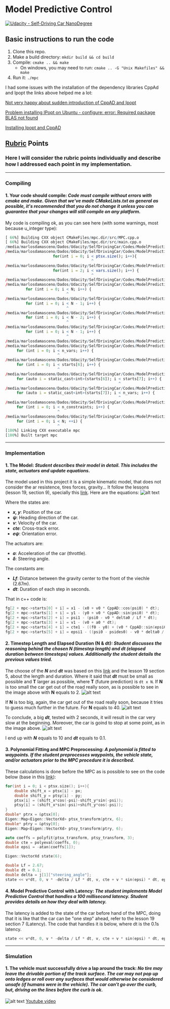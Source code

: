 # Model Predictive Control
[![Udacity - Self-Driving Car NanoDegree](https://s3.amazonaws.com/udacity-sdc/github/shield-carnd.svg)](http://www.udacity.com/drive)


[//]: # (Image References)
[image1]: ./images/image001.png
[image2]: ./images/image002.png
[image3]: ./images/image003.png
[image4]: ./images/image004.png
[image5]: ./images/final.gif

## Basic instructions to run the code
1. Clone this repo.
2. Make a build directory: `mkdir build && cd build`
3. Compile: `cmake .. && make`
   * On windows, you may need to run: `cmake .. -G "Unix Makefiles" && make`
4. Run it: `./mpc `

I had some issues with the installation of the dependency libraries CppAd and Ipopt the links above helped me a lot:

[Not very happy about sudden introduction of CppAD and Ipopt](https://discussions.udacity.com/t/not-very-happy-about-sudden-introduction-of-cppad-and-ipopt/309794/23)

[Problem installing IPopt on Ubuntu - configure: error: Required package BLAS not found](https://discussions.udacity.com/t/problem-installing-ipopt-on-ubuntu-configure-error-required-package-blas-not-found/473646)

[Installing Ipopt and CppAD](https://github.com/udacity/CarND-MPC-Project/blob/master/install_Ipopt_CppAD.md)


## [Rubric](https://review.udacity.com/#!/rubrics/896/view) Points
### Here I will consider the rubric points individually and describe how I addressed each point in my implementation.
---

### Compiling

#### 1. Your code should compile: *Code must compile without errors with cmake and make. Given that we've made CMakeLists.txt as general as possible, it's recommended that you do not change it unless you can guarantee that your changes will still compile on any platform.*
My code is compiling ok, as you can see here (with some warnings, most because u_integer type):


```r
[ 66%] Building CXX object CMakeFiles/mpc.dir/src/MPC.cpp.o
[ 66%] Building CXX object CMakeFiles/mpc.dir/src/main.cpp.o
/media/marlosdamasceno/Dados/Udacity/SelfDrivingCar/Codes/ModelPredictiveControl/src/main.cpp: In lambda function:
/media/marlosdamasceno/Dados/Udacity/SelfDrivingCar/Codes/ModelPredictiveControl/src/main.cpp:100:38: warning: comparison between signed and unsigned integer expressions [-Wsign-compare]
                     for(int i = 0; i < ptsx.size(); i++){
                                      ^
/media/marlosdamasceno/Dados/Udacity/SelfDrivingCar/Codes/ModelPredictiveControl/src/main.cpp:136:38: warning: comparison between signed and unsigned integer expressions [-Wsign-compare]
                     for(int i = 2; i < vars.size(); i++) {
                                      ^
/media/marlosdamasceno/Dados/Udacity/SelfDrivingCar/Codes/ModelPredictiveControl/src/MPC.cpp: In member function ‘void FG_eval::operator()(FG_eval::ADvector&, const ADvector&)’:
/media/marlosdamasceno/Dados/Udacity/SelfDrivingCar/Codes/ModelPredictiveControl/src/MPC.cpp:40:27: warning: comparison between signed and unsigned integer expressions [-Wsign-compare]
         for (int i = 0; i < N; i++) {
                           ^
/media/marlosdamasceno/Dados/Udacity/SelfDrivingCar/Codes/ModelPredictiveControl/src/MPC.cpp:45:27: warning: comparison between signed and unsigned integer expressions [-Wsign-compare]
         for (int i = 0; i < N - 1; i++) {
                           ^
/media/marlosdamasceno/Dados/Udacity/SelfDrivingCar/Codes/ModelPredictiveControl/src/MPC.cpp:49:27: warning: comparison between signed and unsigned integer expressions [-Wsign-compare]
         for (int i = 0; i < N - 2; i++) {
                           ^
/media/marlosdamasceno/Dados/Udacity/SelfDrivingCar/Codes/ModelPredictiveControl/src/MPC.cpp:56:27: warning: comparison between signed and unsigned integer expressions [-Wsign-compare]
         for (int i = 0; i < N - 1; i++) {
                           ^
/media/marlosdamasceno/Dados/Udacity/SelfDrivingCar/Codes/ModelPredictiveControl/src/MPC.cpp: In member function ‘std::vector<double> MPC::Solve(Eigen::VectorXd, Eigen::VectorXd)’:
/media/marlosdamasceno/Dados/Udacity/SelfDrivingCar/Codes/ModelPredictiveControl/src/MPC.cpp:119:23: warning: comparison between signed and unsigned integer expressions [-Wsign-compare]
     for (int i = 0; i < n_vars; i++) {
                       ^
/media/marlosdamasceno/Dados/Udacity/SelfDrivingCar/Codes/ModelPredictiveControl/src/MPC.cpp:125:23: warning: comparison between signed and unsigned integer expressions [-Wsign-compare]
     for (int i = 0; i < starts[6]; i++) {
                       ^
/media/marlosdamasceno/Dados/Udacity/SelfDrivingCar/Codes/ModelPredictiveControl/src/MPC.cpp:129:50: warning: comparison between signed and unsigned integer expressions [-Wsign-compare]
     for (auto i = static_cast<int>(starts[6]); i < starts[7]; i++) {
                                                  ^
/media/marlosdamasceno/Dados/Udacity/SelfDrivingCar/Codes/ModelPredictiveControl/src/MPC.cpp:133:50: warning: comparison between signed and unsigned integer expressions [-Wsign-compare]
     for (auto i = static_cast<int>(starts[7]); i < n_vars; i++) {
                                                  ^
/media/marlosdamasceno/Dados/Udacity/SelfDrivingCar/Codes/ModelPredictiveControl/src/MPC.cpp:141:23: warning: comparison between signed and unsigned integer expressions [-Wsign-compare]
     for (int i = 0; i < n_constraints; i++) {
                       ^
/media/marlosdamasceno/Dados/Udacity/SelfDrivingCar/Codes/ModelPredictiveControl/src/MPC.cpp:185:23: warning: comparison between signed and unsigned integer expressions [-Wsign-compare]
     for (int i = 0; i < N; ++i) {
                       ^
[100%] Linking CXX executable mpc
[100%] Built target mpc
```
___


### Implementation

#### 1. The Model: *Student describes their model in detail. This includes the state, actuators and update equations.*
The model used in this project it is a simple kinematic model, that does not consider the ar resistence, tires forces, gravity...
It follow the lessons (lesson 19, section 9), specially this [link](https://youtu.be/bOQuhpz3YfU).
Here are the equations:
![alt text][image1]

Where the states are:
* **_x, y_**:  Position of the car.
* **_ψ_**: Heading direction of the car.
* **_v_**: Velocity of the car.
* **_cte_**: Cross-track error.
* **_eψ_**: Orientation error.

The actuators are:
* **_a_**: Acceleration of the car (throttle).
* **_δ_**: Steering angle.

The constants are:
* **_Lf_**: Distance between the gravity center to the front of the viechle (2.67m).
* **_dt_**: Duration of each step in seconds.


That in c++ code is:
```cpp
fg[2 + mpc->starts[0] + i] = x1 - (x0 + v0 * CppAD::cos(psi0) * dt);
fg[2 + mpc->starts[1] + i] = y1 - (y0 + v0 * CppAD::sin(psi0) * dt);
fg[2 + mpc->starts[2] + i] = psi1 - (psi0 - v0 * delta0 / Lf * dt);
fg[2 + mpc->starts[3] + i] = v1 - (v0 + a0 * dt);
fg[2 + mpc->starts[4] + i] = cte1 - ((f0 - y0) + (v0 * CppAD::sin(epsi0) * dt));
fg[2 + mpc->starts[5] + i] = epsi1 - ((psi0 - psides0) - v0 * delta0 / Lf * dt);
```

#### 2. Timestep Length and Elapsed Duration (N & dt): *Student discusses the reasoning behind the chosen N (timestep length) and dt (elapsed duration between timesteps) values. Additionally the student details the previous values tried.*
The choose of the **_N_** and **_dt_** was based on this [link](https://youtu.be/bOQuhpz3YfU) and the lesson 19 section 5, about the length and duration. Where it said that **_dt_** must be small as possible and **T** larger as possible, where **T** (future prediction) is `dt x N`.
If **N** is too small the car get out of the road really soon, as is possible to see in the image above with **N** equals to 2.
![alt text][image2]

If **N** is too big, again, the car get out of the road really soon, because it tries to guess much further in the future. For **N** equals to 40.
![alt text][image3]

To conclude, a big **_dt_**, tested with 2 seconds, it will result in the car very slow at the beginning. Moreover, the car is goind to stop at some point, as in the image above.
![alt text][image4]

I end up with **_N_** equals to 10 and **_dt_** equals to 0.1.

#### 3. Polynomial Fitting and MPC Preprocessing: *A polynomial is fitted to waypoints. If the student preprocesses waypoints, the vehicle state, and/or actuators prior to the MPC procedure it is described.*
These calculations is done before the MPC as is possible to see on the code below (base in this [link](https://youtu.be/bOQuhpz3YfU)):

```cpp
for(int i = 0; i < ptsx.size(); i++){
    double shift_x = ptsx[i] - px;
    double shift_y = ptsy[i] - py;
    ptsx[i] = (shift_x*cos(-psi)-shift_y*sin(-psi));
    ptsy[i] = (shift_x*sin(-psi)+shift_y*cos(-psi));
}
double* ptrx = &ptsx[0];
Eigen::Map<Eigen::VectorXd> ptsx_transform(ptrx, 6);
double* ptry = &ptsy[0];
Eigen::Map<Eigen::VectorXd> ptsy_transform(ptry, 6);

auto coeffs = polyfit(ptsx_transform, ptsy_transform, 3);
double cte = polyeval(coeffs, 0);
double epsi = -atan(coeffs[1]);

Eigen::VectorXd state(6);

double Lf = 2.67;
double dt = 0.1;
double delta = j[1]["steering_angle"];
state << v*dt, 0, v * -delta / Lf * dt, v, cte + v * sin(epsi) * dt, epsi + v * -delta / Lf * dt;
```

#### 4. Model Predictive Control with Latency: *The student implements Model Predictive Control that handles a 100 millisecond latency. Student provides details on how they deal with latency.*
The latency is added to the state of the car before hand of the MPC, doing that it is like that the car can be "one step" ahead, refer to the lesson 19 section 7 (Latency).
The code that handles it is below, where dt is the 0.1s latency.
```cpp
state << v*dt, 0, v * -delta / Lf * dt, v, cte + v * sin(epsi) * dt, epsi + v * -delta / Lf * dt;
```

___

### Simulation

#### 1. The vehicle must successfully drive a lap around the track: *No tire may leave the drivable portion of the track surface. The car may not pop up onto ledges or roll over any surfaces that would otherwise be considered unsafe (if humans were in the vehicle). The car can't go over the curb, but, driving on the lines before the curb is ok.*
![alt text][image5]
[Youtube video](https://youtu.be/7jOcGwMgDcQ)
